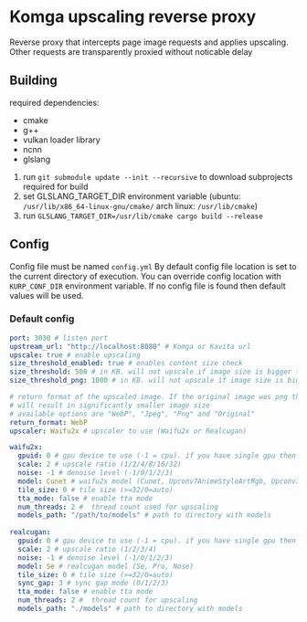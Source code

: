 # Komga upscaling reverse proxy

Reverse proxy that intercepts page image requests and applies upscaling. Other requests are transparently proxied
without noticable delay

## Building

required dependencies:

- cmake
- g++
- vulkan loader library
- ncnn 
- glslang

1. run `git submodule update --init --recursive` to download subprojects required for build
2. set GLSLANG_TARGET_DIR environment variable (ubuntu: `/usr/lib/x86_64-linux-gnu/cmake/` arch linux: `/usr/lib/cmake`)
3. run `GLSLANG_TARGET_DIR=/usr/lib/cmake cargo build --release`


## Config

Config file must be named `config.yml`
By default config file location is set to the current directory of execution. You can override config location
with `KURP_CONF_DIR` environment variable. If no config file is found then default values will be used.

### Default config

```yaml
port: 3030 # listen port
upstream_url: "http://localhost:8080" # Komga or Kavita url
upscale: true # enable upscaling
size_threshold_enabled: true # enables content size check
size_threshold: 500 # in KB. will not upscale if image size is bigger than specified size
size_threshold_png: 1000 # in KB. will not upscale if image size is bigger than specified size. PNG only

# return format of the upscaled image. If the original image was png then converting for example to webp 
# will result in significantly smaller image size
# available options are "WebP", "Jpeg", "Png" and "Original"
return_format: WebP
upscaler: Waifu2x # upscaler to use (Waifu2x or Realcugan)

waifu2x:
  gpuid: 0 # gpu device to use (-1 = cpu). if you have single gpu then this should usually be 0
  scale: 2 # upscale ratio (1/2/4/8/16/32)
  noise: -1 # denoise level (-1/0/1/2/3)
  model: Cunet # waifu2x model (Cunet, Upconv7AnimeStyleArtRgb, Upconv7Photo)
  tile_size: 0 # tile size (>=32/0=auto)
  tta_mode: false # enable tta mode
  num_threads: 2 #  thread count used for upscaling
  models_path: "/path/to/models" # path to directory with models
  
realcugan:
  gpuid: 0 # gpu device to use (-1 = cpu). if you have single gpu then this should usually be 0
  scale: 2 # upscale ratio (1/2/3/4)
  noise: -1 # denoise level (-1/0/1/2/3)
  model: Se # realcugan model (Se, Pro, Nose)
  tile_size: 0 # tile size (>=32/0=auto)
  sync_gap: 3 # sync gap mode (0/1/2/3)
  tta_mode: false # enable tta mode
  num_threads: 2 #  thread count for upscaling
  models_path: "./models" # path to directory with models

```